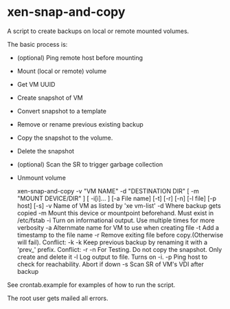 # xen-snap-and-copy

A script to create backups on local or remote mounted volumes.

The basic process is:
* (optional) Ping remote host before mounting
* Mount (local or remote) volume
* Get VM UUID
* Create snapshot of VM
* Convert snapshot to a template
* Remove or rename previous existing backup
* Copy the snapshot to the volume.
* Delete the snapshot
* (optional) Scan the SR to trigger garbage collection
* Unmount volume


  xen-snap-and-copy -v "VM NAME" -d "DESTINATION DIR" [ -m "MOUNT DEVICE/DIR" ] [ -i[i]... ] [-a File name] [-t] [-r] [-n] [-l file] [-p host] [-s]
  -v Name of VM as listed by 'xe vm-list'
  -d Where backup gets copied
  -m Mount this device or mountpoint beforehand. Must exist in /etc/fstab
  -i Turn on informational output.  Use multiple times for more verbosity
  -a Alternmate name for VM to use when creating file
  -t Add a timestamp to the file name
  -r Remove exiting file before copy.(Otherwise will fail). Conflict: -k
  -k Keep previous backup by renaming it with a 'prev_' prefix. Conflict: -r
  -n For Testing. Do not copy the snapshot. Only create and delete it
  -l Log output to file. Turns on -i.
  -p Ping host to check for reachability. Abort if down
  -s Scan SR of VM's VDI after backup

See crontab.example for examples of how to run the script.

The root user gets mailed all errors.
